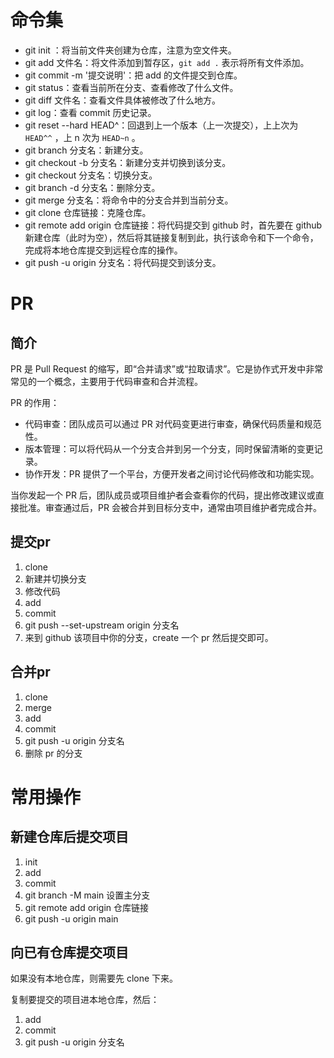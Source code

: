 # 命令集

- git init ：将当前文件夹创建为仓库，注意为空文件夹。
- git add 文件名：将文件添加到暂存区，`git add .` 表示将所有文件添加。
- git commit -m '提交说明'：把 add 的文件提交到仓库。
- git status：查看当前所在分支、查看修改了什么文件。
- git diff 文件名：查看文件具体被修改了什么地方。
- git log：查看 commit 历史记录。
- git reset --hard HEAD^：回退到上一个版本（上一次提交），上上次为 `HEAD^^` ，上 n 次为 `HEAD~n` 。
- git branch 分支名：新建分支。
- git checkout -b 分支名：新建分支并切换到该分支。
- git checkout 分支名：切换分支。
- git branch -d 分支名：删除分支。
- git merge 分支名：将命令中的分支合并到当前分支。
- git clone 仓库链接：克隆仓库。
- git remote add origin 仓库链接：将代码提交到 github 时，首先要在 github 新建仓库（此时为空），然后将其链接复制到此，执行该命令和下一个命令，完成将本地仓库提交到远程仓库的操作。
- git push -u origin 分支名：将代码提交到该分支。

# PR

## 简介

PR 是 Pull Request 的缩写，即“合并请求”或“拉取请求”。它是协作式开发中非常常见的一个概念，主要用于代码审查和合并流程。

PR 的作用：

- 代码审查：团队成员可以通过 PR 对代码变更进行审查，确保代码质量和规范性。
- 版本管理：可以将代码从一个分支合并到另一个分支，同时保留清晰的变更记录。
- 协作开发：PR 提供了一个平台，方便开发者之间讨论代码修改和功能实现。

当你发起一个 PR 后，团队成员或项目维护者会查看你的代码，提出修改建议或直接批准。审查通过后，PR 会被合并到目标分支中，通常由项目维护者完成合并。

## 提交pr

1. clone
2. 新建并切换分支
3. 修改代码
4. add
5. commit
6. git push --set-upstream origin 分支名
7. 来到 github 该项目中你的分支，create 一个 pr 然后提交即可。

## 合并pr

1. clone
2. merge
3. add
4. commit
5. git push -u origin 分支名
6. 删除 pr 的分支

# 常用操作

## 新建仓库后提交项目

1. init
2. add
3. commit
4. git branch -M main 设置主分支
5. git remote add origin 仓库链接
6. git push -u origin main

## 向已有仓库提交项目

如果没有本地仓库，则需要先 clone 下来。

复制要提交的项目进本地仓库，然后：

1. add
2. commit
3. git push -u origin 分支名
